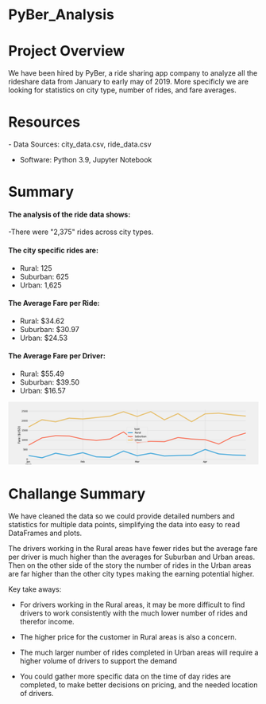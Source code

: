 # PyBer_Analysis

<h1>Project Overview</h1>
We have been hired by PyBer, a ride sharing app company to analyze all the rideshare data from January to early may of 2019. More specificly we are looking for statistics on city type, number of rides, and fare averages.

<h1>Resources</h1>
- Data Sources: city_data.csv, ride_data.csv

- Software: Python 3.9, Jupyter Notebook

<h1>Summary</h1>
<h4>The analysis of the ride data shows:</h4>

-There were "2,375" rides across city types.

<h4>The city specific rides are:</h4>

- Rural: 125
- Suburban: 625
- Urban: 1,625

<h4>The Average Fare per Ride:</h4>

- Rural: $34.62
- Suburban: $30.97
- Urban: $24.53

<h4>The Average Fare per Driver:</h4>

- Rural: $55.49
- Suburban: $39.50
- Urban: $16.57

<img src="PyBer_fare_summary.png">

<h1>Challange Summary</h1>

We have cleaned the data so we could provide detailed numbers and statistics for multiple data points, simplifying the data into easy to read DataFrames and plots.
<p>
The drivers working in the Rural areas have fewer rides but the average fare per driver is much higher than the averages for Suburban and Urban areas. Then on the other side of the story the number of rides in the Urban areas are far higher than the other city types making the earning potential higher. 
<p>
Key take aways: 
  
- For drivers working in the Rural areas, it may be more difficult to find drivers to work consistently with the much lower number of rides and therefor income. 

- The higher price for the customer in Rural areas is also a concern.

- The much larger number of rides completed in Urban areas will require a higher volume of drivers to support the demand

- You could gather more specific data on the time of day rides are completed, to make better decisions on pricing, and the needed location of drivers. 
